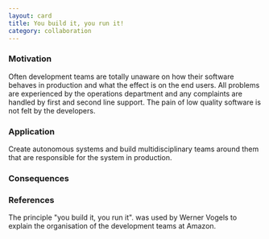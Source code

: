```yaml
---
layout: card
title: You build it, you run it!
category: collaboration
---
```


### Motivation

Often development teams are totally unaware on how their software behaves in production and what the effect is on the end users. All problems are experienced by the operations department and any complaints are handled by first and second line support. The pain of low quality software is not felt by the developers.

### Application

Create autonomous systems and build multidisciplinary teams around them that are responsible for the system in production.

### Consequences

### References

The principle "you build it, you run it". was used by Werner Vogels to explain the organisation of the development teams at Amazon.

